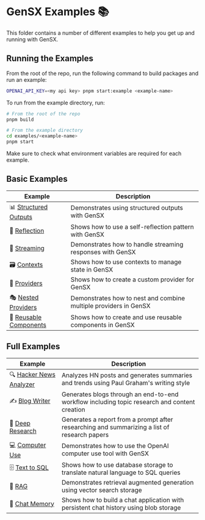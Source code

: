 # GenSX Examples 📚

This folder contains a number of different examples to help you get up and running with GenSX.

## Running the Examples

From the root of the repo, run the following command to build packages and run an example:

```bash
OPENAI_API_KEY=<my api key> pnpm start:example <example-name>
```

To run from the example directory, run:

```bash
# From the root of the repo
pnpm build

# From the example directory
cd examples/<example-name>
pnpm start
```

Make sure to check what environment variables are required for each example.

## Basic Examples

| Example                                         | Description                                                      |
| ----------------------------------------------- | ---------------------------------------------------------------- |
| 📊 [Structured Outputs](./structured-outputs)   | Demonstrates using structured outputs with GenSX                 |
| 🔄 [Reflection](./reflection)                   | Shows how to use a self-reflection pattern with GenSX            |
| 🌊 [Streaming](./streaming)                     | Demonstrates how to handle streaming responses with GenSX        |
| 🗃️ [Contexts](./contexts)                       | Shows how to use contexts to manage state in GenSX               |
| 🔌 [Providers](./providers)                     | Shows how to create a custom provider for GenSX                  |
| 🎭 [Nested Providers](./nested-providers)       | Demonstrates how to nest and combine multiple providers in GenSX |
| 🧩 [Reusable Components](./reusable-components) | Shows how to create and use reusable components in GenSX         |

## Full Examples

| Example                                           | Description                                                                                  |
| ------------------------------------------------- | -------------------------------------------------------------------------------------------- |
| 🔍 [Hacker News Analyzer](./hacker-news-analyzer) | Analyzes HN posts and generates summaries and trends using Paul Graham's writing style       |
| ✍️ [Blog Writer](./blog-writer)                   | Generates blogs through an end-to-end workflow including topic research and content creation |
| 🔬 [Deep Research](./deep-research)               | Generates a report from a prompt after researching and summarizing a list of research papers |
| 💻 [Computer Use](./openai-computer-use)          | Demonstrates how to use the OpenAI computer use tool with GenSX                              |
| 🗄️ [Text to SQL](./text-to-sql)                   | Shows how to use database storage to translate natural language to SQL queries               |
| 🔎 [RAG](./rag)                                   | Demonstrates retrieval augmented generation using vector search storage                      |
| 💬 [Chat Memory](./chat-memory)                   | Shows how to build a chat application with persistent chat history using blob storage        |
